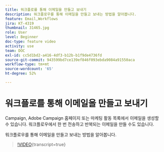 ```yaml
---
title: 워크플로를 통해 이메일을 만들고 보내기
description: 워크플로우를 통해 이메일을 만들고 보내는 방법을 알아봅니다.
feature: Email,Workflows
jira: KT-4319
thumbnail: 31465.jpg
role: User
level: Beginner
doc-type: feature video
activity: use
team: DOC
exl-id: cc5d1bd2-a416-4df3-b12b-b1f9de4736fd
source-git-commit: 943599bd7ce139ef846f093ebda9084a91550aca
workflow-type: tm+mt
source-wordcount: '65'
ht-degree: 52%

---
```


# 워크플로를 통해 이메일을 만들고 보내기

Campaign, Adobe Campaign 홈페이지 또는 마케팅 활동 목록에서 이메일을 생성할 수 있습니다. 워크플로우에서 한 번 전송하고 반복되는 이메일을 만들 수도 있습니다.

워크플로우를 통해 이메일을 만들고 보내는 방법을 알아봅니다.

>[!VIDEO](https://video.tv.adobe.com/v/33271?learn=on&captions=kor){transcript=true}
